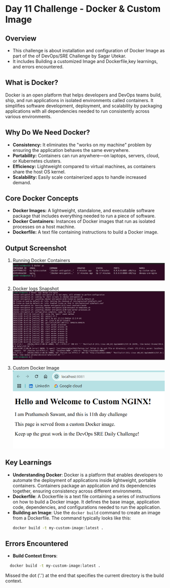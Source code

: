 # Day 11 Challenge - Docker & Custom Image

## Overview

- This challenge is about installation and configuration of Docker Image as part of the  of DevOps/SRE Challenge by Sagar Utekar.
- It includes Building a customized Image and Dockerfile,key learnings, and errors encountered.
 
## What is Docker?

Docker is an open platform that helps developers and DevOps teams build, ship, and run applications in isolated environments called containers. It simplifies software development, deployment, and scalability by packaging applications with all dependencies needed to run consistently across various environments.

## Why Do We Need Docker?
- **Consistency:** It eliminates the "works on my machine" problem by ensuring the application behaves the same everywhere.
- **Portability:** Containers can run anywhere—on laptops, servers, cloud, or Kubernetes clusters.
- **Efficiency:** Lightweight compared to virtual machines, as containers share the host OS kernel.
- **Scalability:** Easily scale containerized apps to handle increased demand.

## Core Docker Concepts
- **Docker Images:** A lightweight, standalone, and executable software package that includes everything needed to run a piece of software.
- **Docker Containers:** Instances of Docker images that run as isolated processes on a host machine.
- **Dockerfile:** A text file containing instructions to build a Docker image.

## Output Screenshot 

1. Running Docker Containers
![docker-ps Output](https://github.com/prath-void/devops-sre-challenge/blob/master/11-Docker/docker-ps.png?raw=true)

2. Docker logs Snapshot
![docker-logs Output](https://github.com/prath-void/devops-sre-challenge/blob/master/11-Docker/docker-logs-nginx.png?raw=true)

3. Custom Docker Image
![docker-image Output](https://github.com/prath-void/devops-sre-challenge/blob/master/11-Docker/custom-docker-nginx.png?raw=true)

## Key Learnings
- **Understanding Docker**: Docker is a platform that enables developers to automate the deployment of applications inside lightweight, portable containers. Containers package an application and its dependencies together, ensuring consistency across different environments.
- **Dockerfile**: A Dockerfile is a text file containing a series of instructions on how to build a Docker image. It defines the base image, application code, dependencies, and configurations needed to run the application.
- **Building an Image**: Use the `docker build` command to create an image from a Dockerfile. The command typically looks like this:
  ```bash
  docker build -t my-custom-image:latest .

## Errors Encountered
- **Build Context Errors**: 
```bash
  docker build -t my-custom-image:latest .
```
  Missed the dot ('.') at the end that specifies the current directory is the build context.

